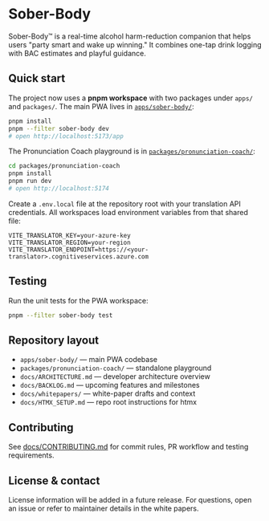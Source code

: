 # Sober-Body

Sober-Body™ is a real-time alcohol harm-reduction companion that helps users "party smart and wake up winning." It combines one-tap drink logging with BAC estimates and playful guidance.

## Quick start

The project now uses a **pnpm workspace** with two packages under `apps/` and `packages/`.
The main PWA lives in [`apps/sober-body/`](apps/sober-body/):

```bash
pnpm install
pnpm --filter sober-body dev
# open http://localhost:5173/app
```

The Pronunciation Coach playground is in [`packages/pronunciation-coach/`](packages/pronunciation-coach/):

```bash
cd packages/pronunciation-coach
pnpm install
pnpm run dev
# open http://localhost:5174
```

Create a `.env.local` file at the repository root with your translation API
credentials. All workspaces load environment variables from that shared file:

```dotenv
VITE_TRANSLATOR_KEY=your-azure-key
VITE_TRANSLATOR_REGION=your-region
VITE_TRANSLATOR_ENDPOINT=https://<your-translator>.cognitiveservices.azure.com
```

## Testing

Run the unit tests for the PWA workspace:

```bash
pnpm --filter sober-body test
```

## Repository layout

- `apps/sober-body/` &mdash; main PWA codebase
- `packages/pronunciation-coach/` &mdash; standalone playground
- `docs/ARCHITECTURE.md` &mdash; developer architecture overview
- `docs/BACKLOG.md` &mdash; upcoming features and milestones
- `docs/whitepapers/` &mdash; white-paper drafts and context
- `docs/HTMX_SETUP.md` &mdash; repo root instructions for htmx

## Contributing

See [docs/CONTRIBUTING.md](docs/CONTRIBUTING.md) for commit rules, PR workflow and testing requirements.

## License & contact

License information will be added in a future release. For questions, open an issue or refer to maintainer details in the white papers.
